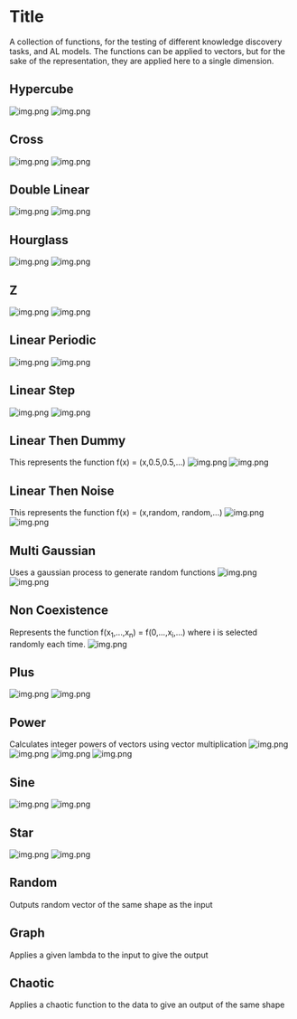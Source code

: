 
# Title
A collection of functions, for the testing of different knowledge discovery tasks, and AL models.
The functions can be applied to vectors, but for the sake of the representation, they are applied here to a single 
dimension.

## Hypercube
![img.png](distribution_data_generation/images/cube3d.png)
![img.png](distribution_data_generation/images/cube2d.png)


## Cross
![img.png](distribution_data_generation/images/cross3d.png)
![img.png](distribution_data_generation/images/cross2d.png)

## Double Linear

![img.png](distribution_data_generation/images/DL3d.png)
![img.png](distribution_data_generation/images/DL2d.png)

## Hourglass
![img.png](distribution_data_generation/images/hg3d.png)
![img.png](distribution_data_generation/images/hg2d.png)

## Z
![img.png](distribution_data_generation/images/Z3d.png)
![img.png](distribution_data_generation/images/Z2d.png)

## Linear Periodic
![img.png](distribution_data_generation/images/LP2d.png)
![img.png](distribution_data_generation/images/lp3d.png)

## Linear Step
![img.png](distribution_data_generation/images/LS2d.png)
![img.png](distribution_data_generation/images/ls3d.png)

## Linear Then Dummy
This represents the function f(x) = (x,0.5,0.5,...)
![img.png](distribution_data_generation/images/LTD3d.png)
![img.png](distribution_data_generation/images/LTD2d.png)

## Linear Then Noise
This represents the function f(x) = (x,random, random,...)
![img.png](distribution_data_generation/images/LTN2d.png)
![img.png](distribution_data_generation/images/LTN3d.png)

## Multi Gaussian
Uses a gaussian process to generate random functions
![img.png](distribution_data_generation/images/MG3d.png)
![img.png](distribution_data_generation/images/MG2D.png)

## Non Coexistence
Represents the function f(x<sub>1</sub>,...,x<sub>n</sub>) = f(0,...,x<sub>i</sub>,...) where i is selected randomly 
each time.
![img.png](distribution_data_generation/images/NC2d.png)

## Plus
![img.png](distribution_data_generation/images/p3d.png)
![img.png](distribution_data_generation/images/p2d.png)

## Power
Calculates integer powers of vectors using vector multiplication
![img.png](distribution_data_generation/images/p2.png)
![img.png](distribution_data_generation/images/p3.png)
![img.png](distribution_data_generation/images/p4.png)
![img.png](distribution_data_generation/images/pow3d.png)


## Sine
![img.png](distribution_data_generation/images/Sine.png)
![img.png](distribution_data_generation/images/sine3d.png)

## Star
![img.png](distribution_data_generation/images/star2d.png)
![img.png](distribution_data_generation/images/star3d.png)

## Random
Outputs random vector of the same shape as the input

## Graph
Applies a given lambda to the input to give the output

## Chaotic
Applies a chaotic function to the data to give an output of the same shape
